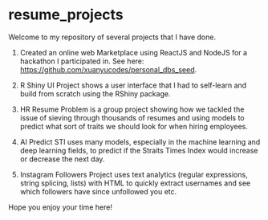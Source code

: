 # resume_projects
Welcome to my repository of several projects that I have done.

1) Created an online web Marketplace using ReactJS and NodeJS for a hackathon I participated in. See here: https://github.com/xuanyucodes/personal_dbs_seed.

2) R Shiny UI Project shows a user interface that I had to self-learn and build from scratch using the RShiny package.

3) HR Resume Problem is a group project showing how we tackled the issue of sieving through thousands of resumes and using models to predict what sort of traits we should look for when hiring employees.

4) AI Predict STI uses many models, especially in the machine learning and deep learning fields, to predict if the Straits Times Index would increase or decrease the next day.

5) Instagram Followers Project uses text analytics (regular expressions, string splicing, lists) with HTML to quickly extract usernames and see which followers have since unfollowed you etc.

Hope you enjoy your time here!
